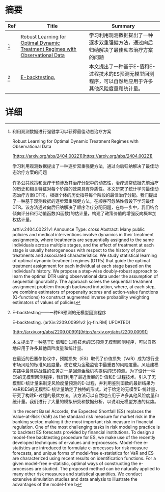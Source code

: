 # 摘要

| Ref | Title | Summary |
| --- | --- | --- |
| [^1] | [Robust Learning for Optimal Dynamic Treatment Regimes with Observational Data](https://arxiv.org/abs/2404.00221) | 学习利用观测数据提出了一种逐步双重强健方法，通过向后归纳解决了最佳动态治疗方案的问题 |
| [^2] | [E-backtesting.](http://arxiv.org/abs/2209.00991) | 本文提出了一种基于E-值和E-过程技术的ES预测无模型回测程序，可以自然地应用于许多其他风险度量和统计量。 |

# 详细

[^1]: 利用观测数据进行强健学习以获得最佳动态治疗方案

    Robust Learning for Optimal Dynamic Treatment Regimes with Observational Data

    [https://arxiv.org/abs/2404.00221](https://arxiv.org/abs/2404.00221)

    学习利用观测数据提出了一种逐步双重强健方法，通过向后归纳解决了最佳动态治疗方案的问题

    

    许多公共政策和医疗干预涉及其治疗分配中的动态性，治疗通常依据先前治疗的历史和相关特征对每个阶段的效果具有异质性。本文研究了统计学习最佳动态治疗方案(DTR)，根据个体的历史指导每个阶段的最佳治疗分配。我们提出了一种基于观测数据的逐步双重强健方法，在顺序可忽略性假设下学习最佳DTR。该方法通过向后归纳解决了顺序治疗分配问题，在每一步中，我们结合倾向评分和行动值函数(Q函数)的估计量，构建了政策价值的增强反向概率加权估计量。

    arXiv:2404.00221v1 Announce Type: cross  Abstract: Many public policies and medical interventions involve dynamics in their treatment assignments, where treatments are sequentially assigned to the same individuals across multiple stages, and the effect of treatment at each stage is usually heterogeneous with respect to the history of prior treatments and associated characteristics. We study statistical learning of optimal dynamic treatment regimes (DTRs) that guide the optimal treatment assignment for each individual at each stage based on the individual's history. We propose a step-wise doubly-robust approach to learn the optimal DTR using observational data under the assumption of sequential ignorability. The approach solves the sequential treatment assignment problem through backward induction, where, at each step, we combine estimators of propensity scores and action-value functions (Q-functions) to construct augmented inverse probability weighting estimators of values of policies 
    
[^2]: E-backtesting——一种ES预测的无模型回测程序

    E-backtesting. (arXiv:2209.00991v2 [q-fin.RM] UPDATED)

    [http://arxiv.org/abs/2209.00991](http://arxiv.org/abs/2209.00991)

    本文提出了一种基于E-值和E-过程技术的ES预测无模型回测程序，可以自然地应用于许多其他风险度量和统计量。

    

    在最近的巴塞尔协议中，预期损失（ES）取代了价值损失（VaR）成为银行业市场风险的标准风险度量，使它成为金融监管中最重要的风险度量。风险建模实践中最具挑战性的任务之一是回测金融机构提供的ES预测。为了设计一种ES的无模型回测程序，我们利用了最近发展的E-值和E-过程技术。引入了无模型E-统计量来制定风险度量预测的E-过程，并利用鉴别函数的最新结果为VaR和ES的无模型E-统计量确定了独特的形式。对于给定的无模型E-统计量，研究了构建E-过程的最优方法。该方法可以自然地应用于许多其他风险度量和统计量。我们进行了大量的模拟研究和数据分析，以说明无模型方法的优势。

    In the recent Basel Accords, the Expected Shortfall (ES) replaces the Value-at-Risk (VaR) as the standard risk measure for market risk in the banking sector, making it the most important risk measure in financial regulation. One of the most challenging tasks in risk modeling practice is to backtest ES forecasts provided by financial institutions. To design a model-free backtesting procedure for ES, we make use of the recently developed techniques of e-values and e-processes. Model-free e-statistics are introduced to formulate e-processes for risk measure forecasts, and unique forms of model-free e-statistics for VaR and ES are characterized using recent results on identification functions. For a given model-free e-statistic, optimal ways of constructing the e-processes are studied. The proposed method can be naturally applied to many other risk measures and statistical quantities. We conduct extensive simulation studies and data analysis to illustrate the advantages of the model-free b
    

